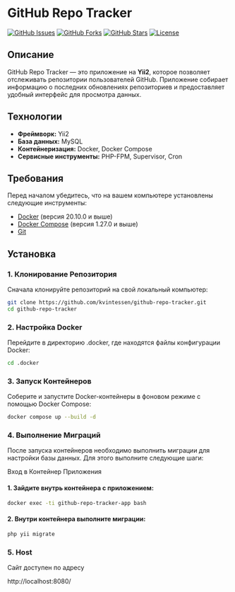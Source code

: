 # GitHub Repo Tracker

[![GitHub Issues](https://img.shields.io/github/issues/kvintessen/github-repo-tracker)](https://github.com/kvintessen/github-repo-tracker/issues)
[![GitHub Forks](https://img.shields.io/github/forks/kvintessen/github-repo-tracker)](https://github.com/kvintessen/github-repo-tracker/network)
[![GitHub Stars](https://img.shields.io/github/stars/kvintessen/github-repo-tracker)](https://github.com/kvintessen/github-repo-tracker/stargazers)
[![License](https://img.shields.io/github/license/kvintessen/github-repo-tracker)](https://github.com/kvintessen/github-repo-tracker/blob/main/LICENSE)

## Описание

GitHub Repo Tracker — это приложение на **Yii2**, которое позволяет отслеживать репозитории пользователей GitHub. Приложение собирает информацию о последних обновлениях репозиториев и предоставляет удобный интерфейс для просмотра данных.

## Технологии

- **Фреймворк:** Yii2
- **База данных:** MySQL
- **Контейнеризация:** Docker, Docker Compose
- **Сервисные инструменты:** PHP-FPM, Supervisor, Cron

## Требования

Перед началом убедитесь, что на вашем компьютере установлены следующие инструменты:

- [Docker](https://www.docker.com/get-started) (версия 20.10.0 и выше)
- [Docker Compose](https://docs.docker.com/compose/install/) (версия 1.27.0 и выше)
- [Git](https://git-scm.com/downloads)

## Установка

### 1. Клонирование Репозитория

Сначала клонируйте репозиторий на свой локальный компьютер:

```bash
git clone https://github.com/kvintessen/github-repo-tracker.git
cd github-repo-tracker
```

### 2. Настройка Docker
   Перейдите в директорию .docker, где находятся файлы конфигурации Docker:
```bash
cd .docker
```

### 3. Запуск Контейнеров
   Соберите и запустите Docker-контейнеры в фоновом режиме с помощью Docker Compose:

```bash
docker compose up --build -d
```

### 4. Выполнение Миграций
   После запуска контейнеров необходимо выполнить миграции для настройки базы данных. Для этого выполните следующие шаги:

Вход в Контейнер Приложения

#### 1. Зайдите внутрь контейнера с приложением:

```bash
docker exec -ti github-repo-tracker-app bash
```

#### 2. Внутри контейнера выполните миграции:

```bash
php yii migrate
```

### 5. Host
Сайт доступен по адресу 

http://localhost:8080/


